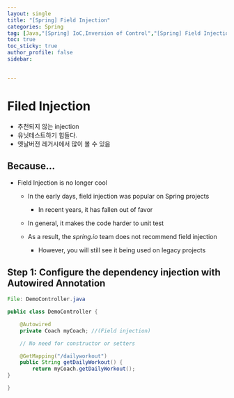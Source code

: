 ```yaml
---
layout: single
title: "[Spring] Field Injection"
categories: Spring
tag: [Java,"[Spring] IoC,Inversion of Control","[Spring] Field Injection"]
toc: true
toc_sticky: true
author_profile: false
sidebar:
  

---
```


# Filed Injection

- 추천되지 않는 injection
- 유닛테스트하기 힘들다.
- 옛날버전 레거시에서 많이 볼 수 있음

## Because...

- Field Injection is no longer cool
  
  - In the early days, field injection was popular on Spring projects
    
    - In recent years, it has fallen out of favor
  
  - In general, it makes the code harder to unit test
  
  - As a result, the *spring.io* team does not recommend field injection
    
    - However, you will still see it being used on legacy projects

## Step 1: Configure the dependency injection with Autowired Annotation

```java
File: DemoController.java

public class DemoController {

    @Autowired
    private Coach myCoach; //(Field injection)

    // No need for constructor or setters

    @GetMapping("/dailyworkout")
    public String getDailyWorkout() {
        return myCoach.getDailyWorkout();
}

}
```
